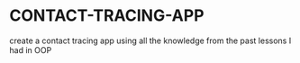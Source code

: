 # CONTACT-TRACING-APP
create a contact tracing app using all the knowledge from the past lessons I had in OOP
